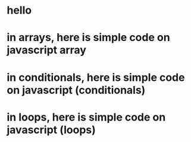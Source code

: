 # hello 
# in arrays, here is  simple code on javascript array
# in conditionals,  here is  simple code on javascript (conditionals)
# in loops, here is  simple code on javascript (loops)